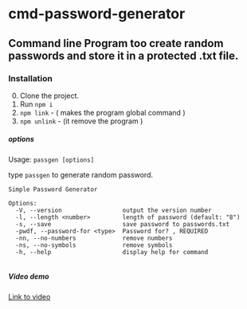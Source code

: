 # cmd-password-generator
## Command line Program too create random passwords and store it in a protected .txt file.


### Installation


0. Clone the project.
0. Run `npm i`
0. `npm link`  -  ( makes the program global command )
0. `npm unlink`  - (it remove the program )

##### options

Usage: `passgen [options] `

type `passgen` to generate random password.

```
Simple Password Generator

Options:
  -V, --version                 output the version number
  -l, --length <number>         length of password (default: "8")
  -s, --save                    save password to passwords.txt
  -pwdf, --password-for <type>  Password for? , REQUIRED
  -nn, --no-numbers             remove numbers
  -ns, --no-symbols             remove symbols
  -h, --help                    display help for command


```

##### Video demo
[Link to video](https://www.linkedin.com/posts/zeapherine-islary-a8055a174_developers-javascriptdevelopers-javascript-activity-6818977306950856704-rYsT)
